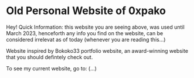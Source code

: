 # Old Personal Website of 0xpako

Hey! Quick Information: this website you are seeing above, was used until March 2023, henceforth any info you find on the website, can be considered irrelevat as of today (whenever you are reading this...)

Website inspired by Bokoko33 portfolio website, an award-winning website that you should defintely check out.

To see my current website, go to: (...)
